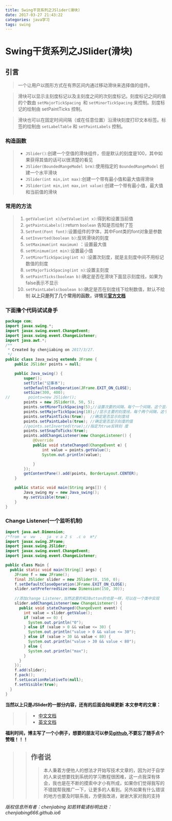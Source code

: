 ```yaml
---
title: Swing干货系列之JSlider(滑块)
date: 2017-03-27 21:43:22
categories: java学习
tags: swing 
---
```


# Swing干货系列之JSlider(滑块)
## 引言
>一个让用户以图形方式在有界区间内通过移动滑块来选择值的组件。

>滑块可以显示主刻度标记以及主刻度之间的次刻度标记。刻度标记之间的值的个数由 `setMajorTickSpacing `和 `setMinorTickSpacing` 来控制。刻度标记的绘制由 setPaintTicks 控制。

>滑块也可以在固定时间间隔（或在任意位置）沿滑块刻度打印文本标签。标签的绘制由 `setLabelTable` 和 `setPaintLabels` 控制。

### 构造函数
>* `JSlider()`:创建一个空值的滑块组件，但是默认的刻度是100，其中如果获得其值的话可以很清楚的看见
>* `JSlider(BoundedRangeModel brm)`:使用指定的 `BoundedRangeModel` 创建一个水平滑块
>* `JSlider(int min,int max)`:创建一个带有最小值和最大值得滑块
>* `JSlider(int min,int max,int value)`:创建一个带有最小值，最大值和当前值的滑块

### 常用的方法
>1. `getValue(int x)`/`setValue(int x)`:得到和设置当前值
>1. `getPaintsLabels()`:return `boolean` 告知是否绘制了签
>1. `SetFont(Font font)`:设置组件的字体，其中Font类的font对象是参数
>1. `setInverted(boolean b)`:反转滑块的刻度
>1. `setMaximum(int maximum)` ：设置最大值
>1. `setMinimum(int min)`:设置最小值
>1. `setMinorTickSpacing(int n)` :设置次刻度，就是主刻度中间不用标记数值的刻度
>1. `setMajorTickSpacing(int n)`:设置主刻度
>1. `setPaintTicks(boolean b)`:确定是否在滑块下面显示刻度线，如果为false表示不显示
>1. `setPaintLabels(boolean b)`:确定是否在刻度线下绘制数值，默认不绘制
**以上只是列了几个常用的函数，详情见[官方文档](http://tool.oschina.net/apidocs/apidoc?api=jdk-zh)**

### 下面撸个代码试试身手
```java
package com;
import javax.swing.*;
import javax.swing.event.ChangeEvent;
import javax.swing.event.ChangeListener;
import java.awt.*;
/**
 * Created by chenjiabing on 2017/3/27.
 */
public class Java_swing extends JFrame {
    public JSlider points = null;

    public Java_swing() {
        super();
        setTitle("记事本");
        setDefaultCloseOperation(JFrame.EXIT_ON_CLOSE);
        setSize(300, 400);
//        points=new JSlider();
        points = new JSlider(0, 50, 5);
        points.setMinorTickSpacing(5);//设置次要的间隔，每个一个间隔，这个显示时中间不标记数值
        points.setMajorTickSpacing(10);//显示主要的刻度线，每个两个间隔，这个设置了，如果setPaintLabels为true就会显示数值
        points.setPaintTicks(true);  //确定是否显示刻度线
        points.setPaintLabels(true); //确定是否显示刻度的值
        //points.setInverted(true);//指定为true反转刻 度
        points.setSnapToTicks(true);
        points.addChangeListener(new ChangeListener() {
            @Override
            public void stateChanged(ChangeEvent e) {
                int value = points.getValue();
                System.out.println(value);

            }
        });
        getContentPane().add(points, BorderLayout.CENTER);
    }

    public static void main(String args[]) {
        Java_swing my = new Java_swing();
        my.setVisible(true);
    }
}

```

### Change Listener(一个监听机制)
```java
import java.awt.Dimension;
/*from  w  ww  .  ja  v a 2 s  .c o  m*/
import javax.swing.JFrame;
import javax.swing.JSlider;
import javax.swing.event.ChangeEvent;
import javax.swing.event.ChangeListener;

public class Main {
  public static void main(String[] args) {
    JFrame f = new JFrame();
    final JSlider slider = new JSlider(0, 150, 0);
    f.setDefaultCloseOperation(JFrame.EXIT_ON_CLOSE);
    slider.setPreferredSize(new Dimension(150, 30));
    
    //添加change Listener,当然这里的和JButton的也是一样，可以在一个类中实现
    slider.addChangeListener(new ChangeListener() {
      public void stateChanged(ChangeEvent event) {
        int value = slider.getValue();
        if (value == 0) {
          System.out.println("0");
        } else if (value > 0 && value <= 30) {
          System.out.println("value > 0 && value <= 30");
        } else if (value > 30 && value < 80) {
          System.out.println("value > 30 && value < 80");
        } else {
          System.out.println("max");
        }
      }
    });
    f.add(slider);
    f.pack();
    f.setLocationRelativeTo(null);
    f.setVisible(true);
  }
}

```


**当然以上只是JSlider的一部分内容，还有的后面会陆续更新**
**本文参考的文章：**
>> * [中文文档](http://tool.oschina.net/apidocs/apidoc?api=jdk-zh)
>> * [英文文档](http://www.java2s.com/Tutorials/Java/Java_Swing/0970__Java_Swing_JSlider.htm)

**福利时间，博主写了一个小例子，想要的朋友可以参见[github](https://github.com/chenjiabing666/Java_demo/tree/master/031),不要忘了随手点个赞哦！！！**




















>>## 作者说
>>> 本人秉着方便他人的想法才开始写技术文章的，因为对于自学的人来说想要找到系统的学习教程很困难，这一点我深有体会，我也是在不断的摸索中才小有所成，如果你们觉得我写的不错就帮我推广一下，让更多的人看到。另外如果有什么错误的地方也要及时联系我，方便我改进，谢谢大家对我的支持

*版权信息所有者：chenjiabing*
*如若转载请标明出处：chenjiabing666.github.io6*